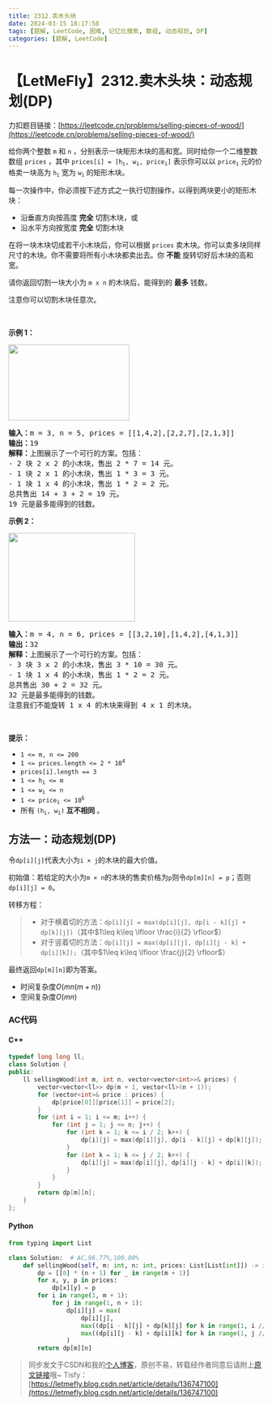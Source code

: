 ```yaml
---
title: 2312.卖木头块
date: 2024-03-15 18:17:58
tags: [题解, LeetCode, 困难, 记忆化搜索, 数组, 动态规划, DP]
categories: [题解, LeetCode]
---
```


# 【LetMeFly】2312.卖木头块：动态规划(DP)

力扣题目链接：[https://leetcode.cn/problems/selling-pieces-of-wood/](https://leetcode.cn/problems/selling-pieces-of-wood/)

<p>给你两个整数&nbsp;<code>m</code> 和&nbsp;<code>n</code>&nbsp;，分别表示一块矩形木块的高和宽。同时给你一个二维整数数组&nbsp;<code>prices</code>&nbsp;，其中&nbsp;<code>prices[i] = [h<sub>i</sub>, w<sub>i</sub>, price<sub>i</sub>]</code>&nbsp;表示你可以以&nbsp;<code>price<sub>i</sub></code>&nbsp;元的价格卖一块高为&nbsp;<code>h<sub>i</sub></code>&nbsp;宽为&nbsp;<code>w<sub>i</sub></code>&nbsp;的矩形木块。</p>

<p>每一次操作中，你必须按下述方式之一执行切割操作，以得到两块更小的矩形木块：</p>

<ul>
	<li>沿垂直方向按高度 <strong>完全</strong> 切割木块，或</li>
	<li>沿水平方向按宽度 <strong>完全</strong> 切割木块</li>
</ul>

<p>在将一块木块切成若干小木块后，你可以根据 <code>prices</code>&nbsp;卖木块。你可以卖多块同样尺寸的木块。你不需要将所有小木块都卖出去。你 <strong>不能</strong>&nbsp;旋转切好后木块的高和宽。</p>

<p>请你返回切割一块大小为<em>&nbsp;</em><code>m x n</code><em> </em>的木块后，能得到的&nbsp;<strong>最多</strong>&nbsp;钱数。</p>

<p>注意你可以切割木块任意次。</p>

<p>&nbsp;</p>

<p><strong>示例 1：</strong></p>

<p><img alt="" src="https://assets.leetcode.com/uploads/2022/04/27/ex1.png" style="width: 239px; height: 150px;" /></p>

<pre>
<b>输入：</b>m = 3, n = 5, prices = [[1,4,2],[2,2,7],[2,1,3]]
<b>输出：</b>19
<b>解释：</b>上图展示了一个可行的方案。包括：
- 2 块 2 x 2 的小木块，售出 2 * 7 = 14 元。
- 1 块 2 x 1 的小木块，售出 1 * 3 = 3 元。
- 1 块 1 x 4 的小木块，售出 1 * 2 = 2 元。
总共售出 14 + 3 + 2 = 19 元。
19 元是最多能得到的钱数。
</pre>

<p><strong>示例 2：</strong></p>

<p><img alt="" src="https://assets.leetcode.com/uploads/2022/04/27/ex2new.png" style="width: 250px; height: 175px;" /></p>

<pre>
<b>输入：</b>m = 4, n = 6, prices = [[3,2,10],[1,4,2],[4,1,3]]
<b>输出：</b>32
<b>解释：</b>上图展示了一个可行的方案。包括：
- 3 块 3 x 2 的小木块，售出 3 * 10 = 30 元。
- 1 块 1 x 4 的小木块，售出 1 * 2 = 2 元。
总共售出 30 + 2 = 32 元。
32 元是最多能得到的钱数。
注意我们不能旋转 1 x 4 的木块来得到 4 x 1 的木块。</pre>

<p>&nbsp;</p>

<p><strong>提示：</strong></p>

<ul>
	<li><code>1 &lt;= m, n &lt;= 200</code></li>
	<li><code>1 &lt;= prices.length &lt;= 2 * 10<sup>4</sup></code></li>
	<li><code>prices[i].length == 3</code></li>
	<li><code>1 &lt;= h<sub>i</sub> &lt;= m</code></li>
	<li><code>1 &lt;= w<sub>i</sub> &lt;= n</code></li>
	<li><code>1 &lt;= price<sub>i</sub> &lt;= 10<sup>6</sup></code></li>
	<li>所有&nbsp;<code>(h<sub>i</sub>, w<sub>i</sub>)</code> <strong>互不相同</strong>&nbsp;。</li>
</ul>


    
## 方法一：动态规划(DP)

令```dp[i][j]```代表大小为```i × j```的木块的最大价值。

初始值：若给定的大小为```m × n```的木块的售卖价格为```p```则令```dp[m][n] = p```；否则```dp[i][j] = 0```。

转移方程：

> + 对于横着切的方法：```dp[i][j] = max(dp[i][j], dp[i - k][j] + dp[k][j])```（其中$1\leq k\leq \lfloor \frac{i}{2} \rfloor$）
> + 对于竖着切的方法：```dp[i][j] = max(dp[i][j], dp[i][j - k] + dp[i][k]);```（其中$1\leq k\leq \lfloor \frac{j}{2} \rfloor$）

最终返回```dp[m][n]```即为答案。

+ 时间复杂度$O(mn(m+n))$
+ 空间复杂度$O(mn)$

### AC代码

#### C++

```cpp
typedef long long ll;
class Solution {
public:
    ll sellingWood(int m, int n, vector<vector<int>>& prices) {
        vector<vector<ll>> dp(m + 1, vector<ll>(n + 1));
        for (vector<int>& price : prices) {
            dp[price[0]][price[1]] = price[2];
        }
        for (int i = 1; i <= m; i++) {
            for (int j = 1; j <= n; j++) {
                for (int k = 1; k <= i / 2; k++) {
                    dp[i][j] = max(dp[i][j], dp[i - k][j] + dp[k][j]);
                }
                for (int k = 1; k <= j / 2; k++) {
                    dp[i][j] = max(dp[i][j], dp[i][j - k] + dp[i][k]);
                }
            }
        }
        return dp[m][n];
    }
};
```

#### Python

```python
from typing import List

class Solution:  # AC,96.77%,100.00%
    def sellingWood(self, m: int, n: int, prices: List[List[int]]) -> int:
        dp = [[0] * (n + 1) for _ in range(m + 1)]
        for x, y, p in prices:
            dp[x][y] = p
        for i in range(1, m + 1):
            for j in range(1, n + 1):
                dp[i][j] = max(
                    dp[i][j],
                    max((dp[i - k][j] + dp[k][j] for k in range(1, i // 2 + 1)), default=0),  # 这里必须加上default，否则可能会变成max(())
                    max((dp[i][j - k] + dp[i][k] for k in range(1, j // 2 + 1)), default=0)
                )
        return dp[m][n]
```

> 同步发文于CSDN和我的[个人博客](https://blog.letmefly.xyz/)，原创不易，转载经作者同意后请附上[原文链接](https://blog.letmefly.xyz/2024/03/15/LeetCode%202312.%E5%8D%96%E6%9C%A8%E5%A4%B4%E5%9D%97/)哦~
> Tisfy：[https://letmefly.blog.csdn.net/article/details/136747100](https://letmefly.blog.csdn.net/article/details/136747100)
